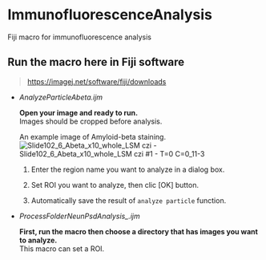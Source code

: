 # ImmunofluorescenceAnalysis
Fiji macro for immunofluorescence analysis

## Run the macro here in Fiji software
> https://imagej.net/software/fiji/downloads

- *AnalyzeParticleAbeta.ijm*
  
  **Open your image and ready to run.**  
  Images should be cropped before analysis.
 
  An example image of Amyloid-beta staining.  
  ![Slide102_6_Abeta_x10_whole_LSM czi - Slide102_6_Abeta_x10_whole_LSM czi #1 - T=0 C=0_11-3](https://user-images.githubusercontent.com/59642394/217436089-caade094-9235-400f-a0b6-5a9bdd92cc35.jpg)
  
  1. Enter the region name you want to analyze in a dialog box.
  
  1. Set ROI you want to analyze, then clic [OK] button.
  
  1. Automatically save the result of `analyze particle` function.
  

- *ProcessFolderNeunPsdAnalysis_.ijm*
  
  **First, run the macro then choose a directory that has images you want to analyze.**  
  This macro can set a ROI.

